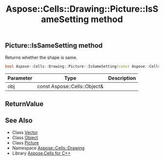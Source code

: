 ﻿---
title: Aspose::Cells::Drawing::Picture::IsSameSetting method
linktitle: IsSameSetting
second_title: Aspose.Cells for C++ API Reference
description: 'Aspose::Cells::Drawing::Picture::IsSameSetting method. Returns whether the shape is same in C++.'
type: docs
weight: 3600
url: /cpp/aspose.cells.drawing/picture/issamesetting/
---
## Picture::IsSameSetting method


Returns whether the shape is same.

```cpp
bool Aspose::Cells::Drawing::Picture::IsSameSetting(const Aspose::Cells::Object &obj)
```


| Parameter | Type | Description |
| --- | --- | --- |
| obj | const Aspose::Cells::Object\& |  |

## ReturnValue



## See Also

* Class [Vector](../../../aspose.cells/vector/)
* Class [Object](../../../aspose.cells/object/)
* Class [Picture](../)
* Namespace [Aspose::Cells::Drawing](../../)
* Library [Aspose.Cells for C++](../../../)

